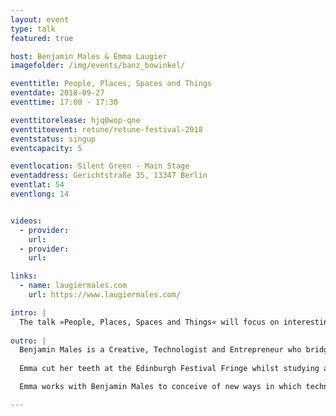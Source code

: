 ```yaml
---
layout: event
type: talk
featured: true

host: Benjamin Males & Emma Laugier
imagefolder: /img/events/banz_bowinkel/

eventtitle: People, Places, Spaces and Things
eventdate: 2018-09-27
eventtime: 17:00 - 17:30

eventtitorelease: hjq0wop-qne
eventtitoevent: retune/retune-festival-2018
eventstatus: singup
eventcapacity: 5

eventlocation: Silent Green - Main Stage
eventaddress: Gerichtstraße 35, 13347 Berlin
eventlat: 54
eventlong: 14


videos:
  - provider: 
    url: 
  - provider: 
    url: 

links:
  - name: laugiermales.com
    url: https://www.laugiermales.com/

intro: |
  The talk »People, Places, Spaces and Things« will focus on interesting technologies on the horizon and the ways they might impact our worlds, like flying dresses that ended up on world-famous music artists. Computation and technology has moved from rooms, to tables, to laps, pockets, wrists and now on bodies. As a new generation of products and services are developed in a world with ubiquitous internet and ‘smart’ devices, Benjamin Males will reflect on over 8 years or developing wearable technology for stage and screen and will propose some expectations for a future where technology is embedded in the fibre and fabric of everyday life.
  
outro: |
  Benjamin Males is a Creative, Technologist and Entrepreneur who bridges the gap between Science and Art. Both a Designer and Engineer by training, Benjamin upholds the principles of cross-disciplinarity and “Skunkworks” to push the boundary of where design and technology meet. Benjamin believes that technology is a ubiquitous resource that can be applied to places and spaces to create extraordinary and unexpected outcomes.In 2011 Benjamin co-founded Studio XO, a creative agency which conceived some of the most high-profile wearable technologies for artists and brands including Haus of Gaga, Arcade Fire, Black Eyed Peas, Pepsi, Disney, Intel and more. Arguably their most famous work was Lady Gaga’s flying dress Volantis, built from titanium and carbon fibre that flew Lady Gaga into her Artpop launch party in 2013. Benjamin consults across the design, technology and entertainment industries on bleeding edge technology.
  
  Emma cut her teeth at the Edinburgh Festival Fringe whilst studying at university. She was a producer on the inaugural Old Vic T.S Eliot UK/US exchange hosted by the Old Vic and New York’s public Theatre. Emma went on to produce for Nabokov theatre company, premiering award winning early works by leading writers including Jack Thorne, Phoebe Waller-Bridge, Duncan McMillan and Kate Tempest. Emma has worked for Sonia Friedman Productions, Bill Kenwright Productions and Cameron Mackintosh Ltd on the marketing of shows including Jerusalem, The Phantom of the Opera, Mary Poppins, Les Miserables, Miss Saigon and Hamilton.    

  Emma works with Benjamin Males to conceive of new ways in which technology can enhance the way we perceive, engage and interact with live experiences. 

---
```

